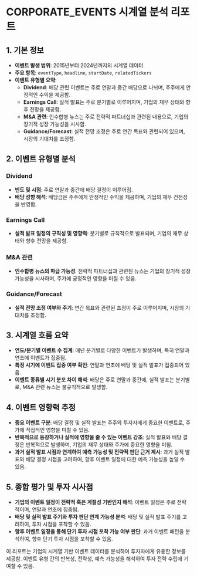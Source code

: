 # CORPORATE_EVENTS 시계열 분석 리포트

## 1. 기본 정보

- **이벤트 발생 범위**: 2015년부터 2024년까지의 시계열 데이터
- **주요 항목**: `eventType`, `headline`, `startDate`, `relatedTickers`
- **이벤트 유형별 요약**:
  - **Dividend**: 배당 관련 이벤트는 주로 연말과 중간 배당으로 나뉘며, 주주에게 안정적인 수익을 제공함.
  - **Earnings Call**: 실적 발표는 주로 분기별로 이루어지며, 기업의 재무 상태와 향후 전망을 제공함.
  - **M&A 관련**: 인수합병 뉴스는 주로 전략적 파트너십과 관련된 내용으로, 기업의 장기적 성장 가능성을 시사함.
  - **Guidance/Forecast**: 실적 전망 조정은 주로 연간 목표와 관련되어 있으며, 시장의 기대치를 조정함.

## 2. 이벤트 유형별 분석

### Dividend
- **빈도 및 시점**: 주로 연말과 중간에 배당 결정이 이루어짐.
- **배당 성향 해석**: 배당금은 주주에게 안정적인 수익을 제공하며, 기업의 재무 건전성을 반영함.

### Earnings Call
- **실적 발표 일정의 규칙성 및 영향력**: 분기별로 규칙적으로 발표되며, 기업의 재무 상태와 향후 전망을 제공함.

### M&A 관련
- **인수합병 뉴스의 파급 가능성**: 전략적 파트너십과 관련된 뉴스는 기업의 장기적 성장 가능성을 시사하며, 주가에 긍정적인 영향을 미칠 수 있음.

### Guidance/Forecast
- **실적 전망 조정 여부와 주기**: 연간 목표와 관련된 조정이 주로 이루어지며, 시장의 기대치를 조정함.

## 3. 시계열 흐름 요약

- **연도/분기별 이벤트 수 집계**: 매년 분기별로 다양한 이벤트가 발생하며, 특히 연말과 연초에 이벤트가 집중됨.
- **특정 시기에 이벤트 집중 여부 확인**: 연말과 연초에 배당 및 실적 발표가 집중되어 있음.
- **이벤트 종류별 시기 분포 차이 해석**: 배당은 주로 연말과 중간에, 실적 발표는 분기별로, M&A 관련 뉴스는 불규칙적으로 발생함.

## 4. 이벤트 영향력 추정

- **중요 이벤트 구분**: 배당 결정 및 실적 발표는 주주와 투자자에게 중요한 이벤트로, 주가에 직접적인 영향을 미칠 수 있음.
- **반복적으로 등장하거나 실적에 영향을 줄 수 있는 이벤트 강조**: 실적 발표와 배당 결정은 반복적으로 발생하며, 기업의 재무 상태와 주가에 중요한 영향을 미침.
- **과거 실적 발표 시점과 연계하여 예측 가능성 및 전략적 판단 근거 제시**: 과거 실적 발표와 배당 결정 시점을 고려하여, 향후 이벤트 일정에 대한 예측 가능성을 높일 수 있음.

## 5. 종합 평가 및 투자 시사점

- **기업의 이벤트 일정이 전략적 혹은 계절성 기반인지 해석**: 이벤트 일정은 주로 전략적이며, 연말과 연초에 집중됨.
- **배당 및 실적 발표 주기와 투자 판단 연계 가능성 분석**: 배당 및 실적 발표 주기를 고려하여, 투자 시점을 포착할 수 있음.
- **향후 이벤트 일정을 통해 단기 투자 시점 포착 가능 여부 판단**: 과거 이벤트 패턴을 분석하여, 향후 단기 투자 시점을 포착할 수 있음.

이 리포트는 기업의 시계열 기반 이벤트 데이터를 분석하여 투자자에게 유용한 정보를 제공함. 이벤트 유형 간의 반복성, 전략성, 예측 가능성을 해석하여 투자 전략 수립에 기여할 수 있음.